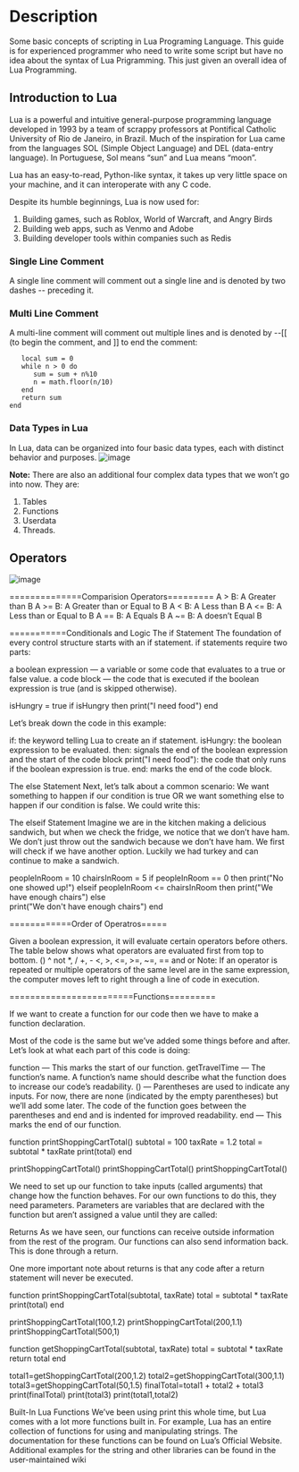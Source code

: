 # Description
Some basic concepts of scripting in Lua Programing Language.
This guide is for experienced programmer who need to write some script but have no idea about the syntax of Lua Prigramming.
This just given an overall idea of Lua Programming.


## Introduction to Lua
Lua is a powerful and intuitive general-purpose programming language developed in 1993 by a team of scrappy professors at Pontifical Catholic University of Rio de Janeiro, in Brazil. Much of the inspiration for Lua came from the languages SOL (Simple Object Language) and DEL (data-entry language). In Portuguese, Sol means “sun” and Lua means “moon”.

Lua has an easy-to-read, Python-like syntax, it takes up very little space on your machine, and it can interoperate with any C code.

Despite its humble beginnings, Lua is now used for:
1. Building games, such as Roblox, World of Warcraft, and Angry Birds
2. Building web apps, such as Venmo and Adobe
3. Building developer tools within companies such as Redis

### Single Line Comment
A single line comment will comment out a single line and is denoted by two dashes -- preceding it.

### Multi Line Comment
A multi-line comment will comment out multiple lines and is denoted by --[[ (to begin the comment, and ]] to end the comment:
  ``` function sumdigits(n) 
     local sum = 0
     while n > 0 do
        sum = sum + n%10
        n = math.floor(n/10)
     end
     return sum
  end
```
### Data Types in Lua
In Lua, data can be organized into four basic data types, each with distinct behavior and purposes.
![image](https://github.com/manzar2525/Lua/assets/107947502/1a8423b1-ee17-4d0c-b9ef-95dc2946d640)


**Note:** There are also an additional four complex data types that we won’t go into now. They are: 
1.  Tables
2.  Functions
3.  Userdata
4.  Threads.


## Operators

![image](https://github.com/manzar2525/Lua/assets/107947502/1d7f74cc-e0c3-460e-b88f-e5f7fdfa5707)






==============Comparision Operators=========
A > B: A Greater than B
A >= B: A Greater than or Equal to B
A < B: A Less than B
A <= B: A Less than or Equal to B
A == B: A Equals B
A ~= B: A doesn’t Equal B



===========Conditionals and Logic
The if Statement
The foundation of every control structure starts with an if statement. if statements require two parts:

a boolean expression — a variable or some code that evaluates to a true or false value.
a code block — the code that is executed if the boolean expression is true (and is skipped otherwise).

isHungry = true
if isHungry then
  print("I need food")
end 

Let’s break down the code in this example:

if: the keyword telling Lua to create an if statement.
isHungry: the boolean expression to be evaluated.
then: signals the end of the boolean expression and the start of the code block
print("I need food"): the code that only runs if the boolean expression is true.
end: marks the end of the code block.

The else Statement
Next, let’s talk about a common scenario: We want something to happen if our condition is true OR we want something else to happen if our condition is false. We could write this:

The elseif Statement
Imagine we are in the kitchen making a delicious sandwich, but when we check the fridge, we notice that we don’t have ham. We don’t just throw out the sandwich because we don’t have ham. We first will check if we have another option. Luckily we had turkey and can continue to make a sandwich.

peopleInRoom = 10
chairsInRoom = 5
if peopleInRoom == 0 then
  print("No one showed up!")
elseif peopleInRoom <= chairsInRoom then
  print("We have enough chairs")
else    
  print("We don't have enough chairs")
end


============Order of Operatros=====

Given a boolean expression, it will evaluate certain operators before others. The table below shows what operators are evaluated first from top to bottom.
()
^
not
*, /
+, -
<, >, <=, >=, ~=, ==
and
or
Note: If an operator is repeated or multiple operators of the same level are in the same expression, the computer moves left to right through a line of code in execution.

















========================Functions=========

If we want to create a function for our code then we have to make a function declaration.

Most of the code is the same but we’ve added some things before and after. Let’s look at what each part of this code is doing:

function — This marks the start of our function.
getTravelTime — The function’s name. A function’s name should describe what the function does to increase our code’s readability.
() — Parentheses are used to indicate any inputs. For now, there are none (indicated by the empty parentheses) but we’ll add some later.
The code of the function goes between the parentheses and end and is indented for improved readability.
end — This marks the end of our function.


function printShoppingCartTotal()
  subtotal = 100
  taxRate = 1.2
  total = subtotal * taxRate
  print(total)
end

printShoppingCartTotal()
printShoppingCartTotal()
printShoppingCartTotal()


We need to set up our function to take inputs (called arguments) that change how the function behaves. For our own functions to do this, they need parameters. Parameters are variables that are declared with the function but aren’t assigned a value until they are called:

Returns
As we have seen, our functions can receive outside information from the rest of the program. Our functions can also send information back. This is done through a return.

One more important note about returns is that any code after a return statement will never be executed.


function printShoppingCartTotal(subtotal, taxRate)
  total = subtotal * taxRate
  print(total)
end

printShoppingCartTotal(100,1.2)
printShoppingCartTotal(200,1.1)
printShoppingCartTotal(500,1)



function getShoppingCartTotal(subtotal, taxRate)
  total = subtotal * taxRate
  return total
end

total1=getShoppingCartTotal(200,1.2)
total2=getShoppingCartTotal(300,1.1)
total3=getShoppingCartTotal(50,1.5)
finalTotal=total1 + total2 + total3
print(finalTotal)
print(total3)
print(total1,total2)


Built-In Lua Functions
We’ve been using print this whole time, but Lua comes with a lot more functions built in. For example, Lua has an entire collection of functions for using and manipulating strings. The documentation for these functions can be found on Lua’s Official Website. Additional examples for the string and other libraries can be found in the user-maintained wiki

